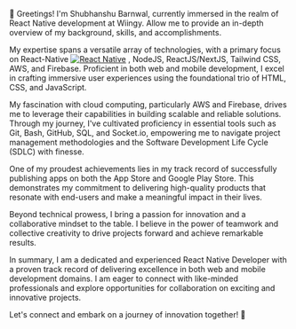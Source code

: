 👋 Greetings! I'm Shubhanshu Barnwal, currently immersed in the realm of React Native development at Wiingy. 
Allow me to provide an in-depth overview of my background, skills, and accomplishments.

My expertise spans a versatile array of technologies, with a primary focus on React-Native [![React Native](https://img.shields.io/badge/-React_Native-61DAFB?logo=react&logoColor=white)](https://reactnative.dev/)
, NodeJS, ReactJS/NextJS, Tailwind CSS, AWS, and Firebase. Proficient in both web and mobile development, I excel in crafting immersive user experiences using the foundational trio of HTML, CSS, and JavaScript.

My fascination with cloud computing, particularly AWS and Firebase, drives me to leverage their capabilities in building scalable and reliable solutions. Through my journey, I've cultivated proficiency in essential tools such as Git, Bash, GitHub, SQL, and Socket.io, empowering me to navigate project management methodologies and the Software Development Life Cycle (SDLC) with finesse.

One of my proudest achievements lies in my track record of successfully publishing apps on both the App Store and Google Play Store. This demonstrates my commitment to delivering high-quality products that resonate with end-users and make a meaningful impact in their lives.

Beyond technical prowess, I bring a passion for innovation and a collaborative mindset to the table. I believe in the power of teamwork and collective creativity to drive projects forward and achieve remarkable results.

In summary, I am a dedicated and experienced React Native Developer with a proven track record of delivering excellence in both web and mobile development domains. I am eager to connect with like-minded professionals and explore opportunities for collaboration on exciting and innovative projects.

Let's connect and embark on a journey of innovation together! 🌟

